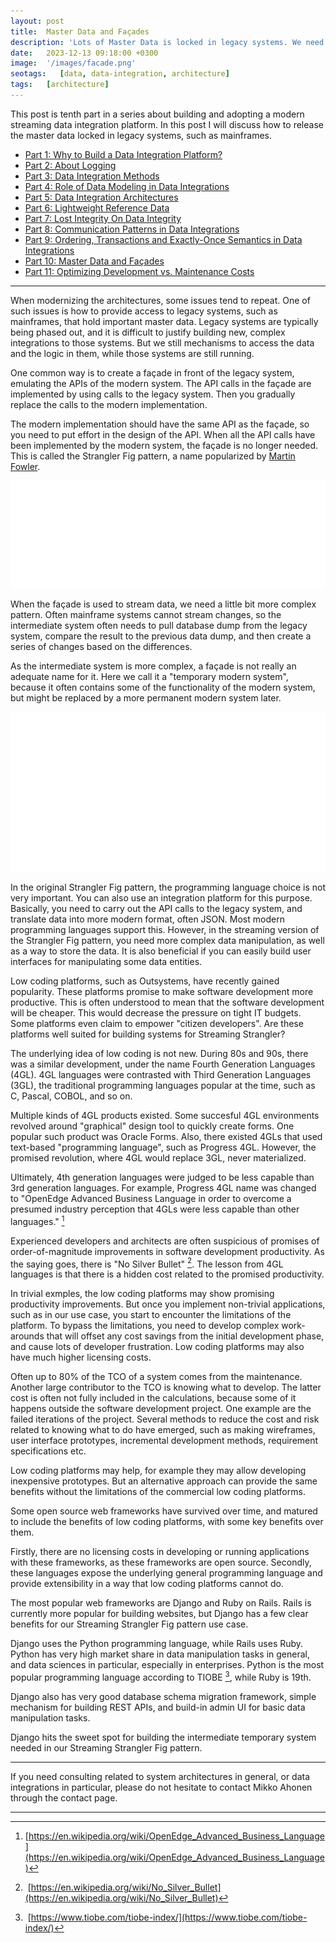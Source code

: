 ```yaml
---
layout: post
title:  Master Data and Façades
description: 'Lots of Master Data is locked in legacy systems. We need a migration path to release the data.'
date:   2023-12-13 09:18:00 +0300
image:  '/images/facade.png'
seotags:   [data, data-integration, architecture]
tags:   [architecture]
---
```

This post is tenth part in a series about building and adopting a modern
streaming data integration platform. In this post I will discuss how to release the master data locked in 
legacy systems, such as mainframes. 

<!-- dip links start -->
* [Part 1: Why to Build a Data Integration Platform?](https://jauzo.com/2023/08/11/why-dip/)
* [Part 2: About Logging](https://jauzo.com/2023/08/25/logging/)
* [Part 3: Data Integration Methods](https://jauzo.com/2023/08/28/data-integration-methods/)
* [Part 4: Role of Data Modeling in Data Integrations](https://jauzo.com/2023/08/29/data-modeling/)
* [Part 5: Data Integration Architectures](https://jauzo.com/2023/09/08/data-integration-architectures/)
* [Part 6: Lightweight Reference Data](https://jauzo.com/2023/09/09/lightweight-reference-data/)
* [Part 7: Lost Integrity On Data Integrity](https://jauzo.com/2023/09/10/data-integrity/)
* [Part 8: Communication Patterns in Data Integrations](https://jauzo.com/2023/09/11/data-integration-communication-patterns/)
* [Part 9: Ordering, Transactions and Exactly-Once Semantics in Data Integrations](https://jauzo.com/2023/12/12/data-integration-ordering-etc/)
* [Part 10: Master Data and Façades](https://jauzo.com/2023/12/13/master-data-and-facades/)
* [Part 11: Optimizing Development vs. Maintenance Costs](https://jauzo.com/2023/12/13/capex-opex/)
<!-- dip links end -->

***

When modernizing the architectures, some issues tend to repeat. One of such
issues is how to provide access to legacy systems, such as mainframes, that
hold important master data. Legacy systems are typically being phased out, and
it is difficult to justify building new, complex integrations to those systems.
But we still mechanisms to access the data and the logic in them, while those
systems are still running.

One common way is to create a façade in front of the legacy system, emulating
the APIs of the modern system. The API calls in the façade are implemented by
using calls to the legacy system. Then you gradually replace the calls to the
modern implementation.

The modern implementation should have the same API as
the façade, so you need to put effort in the design of the API. When all the
API calls have been implemented by the modern system, the façade is no longer
needed.  This is called the Strangler Fig pattern, a name popularized by
[Martin Fowler](https://martinfowler.com/bliki/StranglerFigApplication.html).

![Original Strangler Fig pattern](/images/strangler-fig.png)

When the façade is used to stream data, we need a little bit more complex
pattern.  Often mainframe systems cannot stream changes, so the intermediate
system often needs to pull database dump from the legacy system, compare the
result to the previous data dump, and then create a series of changes based on
the differences.

As the intermediate system is more complex, a façade is not
really an adequate name for it. Here we call it a "temporary modern system",
because it often contains some of the functionality of the modern system, but
might be replaced by a more permanent modern system later.

![Streaming Strangler Fig pattern](/images/streaming-strangler-fig.png)

In the original Strangler Fig pattern, the programming language choice is not
very important. You can also use an integration platform for this purpose. Basically, 
you need to carry out the API calls to the legacy system, and translate
data into more modern format, often JSON. Most modern programming languages
support this. However, in the streaming version of the Strangler Fig pattern,
you need more complex data manipulation, as well as a way to store the data. It is 
also beneficial if you can easily build user interfaces for manipulating some
data entities.

Low coding platforms, such as Outsystems, have recently gained popularity.
These platforms promise to make software development more productive. 
This is often understood to mean that the software development will be
cheaper. This would decrease the pressure on tight IT budgets.  Some platforms
even claim to empower "citizen developers". Are these platforms well suited
for building systems for Streaming Strangler?

The underlying idea of low coding is not new. During 80s and 90s, there was a
similar development, under the name Fourth Generation Languages (4GL). 4GL
languages were contrasted with Third Generation Languages (3GL), 
the traditional programming languages popular at the time, such as C, Pascal, COBOL, 
and so on.

Multiple kinds of 4GL products existed. Some succesful 4GL environments
revolved around "graphical" design tool to quickly create forms.
One popular such product was Oracle Forms. Also, there existed 4GLs that used 
text-based "programming language", such as Progress 4GL. However, the promised 
revolution, where 4GL would replace 3GL, never materialized.

Ultimately, 4th generation languages were judged to be less capable
than 3rd generation languages. For example, Progress 4GL name was changed to
"OpenEdge Advanced Business Language in order to overcome a presumed industry
perception that 4GLs were less capable than other languages." [^1]

Experienced developers and architects are often suspicious of
promises of order-of-magnitude improvements in software development productivity.
As the saying goes, there is "No Silver Bullet" [^2]. The lesson from 4GL
languages is that there is a hidden cost related to the promised productivity.

In trivial exmples, the low coding platforms may show promising productivity
improvements. But once you implement non-trivial applications, such as in our
use case, you start to encounter the limitations of the platform. To bypass the
limitations, you need to develop complex work-arounds that will offset any cost savings
from the initial development phase, and cause lots of developer frustration.
Low coding platforms may also have much higher licensing costs. 

Often up to 80% of the TCO of a system comes from the maintenance. Another 
large contributor to the TCO is knowing what to develop. The latter cost is
often not fully included in the calculations, because some of it happens outside the 
software development project. One example are the failed iterations of
the project. Several methods to reduce the cost and risk related to knowing
what to do have emerged, such as making wireframes, user interface prototypes,
incremental development methods, requirement specifications etc.

Low coding platforms may help, for example they may allow developing
inexpensive prototypes. But an alternative approach can provide the same
benefits without the limitations of the commercial low coding platforms.

Some open source web frameworks have survived over time, and matured to
include the benefits of low coding platforms, with some key benefits over them.

Firstly, there are no licensing costs in developing or running applications
with these frameworks, as these frameworks are open source. Secondly, these
languages expose the underlying general programming language and 
provide extensibility in a way that low coding platforms cannot do.

The most popular web frameworks are Django and Ruby on Rails. Rails is
currently more popular for building websites, but Django has a few clear benefits
for our Streaming Strangler Fig pattern use case.

Django uses the Python programming language, while Rails uses Ruby. Python has very high
market share in data manipulation tasks in general, and data sciences in
particular, especially in enterprises. Python is the most popular programming language
according to TIOBE [^3], while Ruby is 19th.

Django also has very good database schema migration framework, simple mechanism
for building REST APIs, and build-in admin UI for basic data manipulation
tasks.

Django hits the sweet spot for building the intermediate temporary system
needed in our Streaming Strangler Fig pattern.

***

If you need consulting related to system architectures in general, or data integrations in
particular, please do not hesitate to contact Mikko Ahonen through the contact page.

***

[^1]: [https://en.wikipedia.org/wiki/OpenEdge_Advanced_Business_Language](https://en.wikipedia.org/wiki/OpenEdge_Advanced_Business_Language)
[^2]: [https://en.wikipedia.org/wiki/No_Silver_Bullet](https://en.wikipedia.org/wiki/No_Silver_Bullet)
[^3]: [https://www.tiobe.com/tiobe-index/](https://www.tiobe.com/tiobe-index/)
